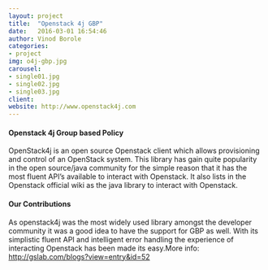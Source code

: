```yaml
---
layout: project
title:  "Openstack 4j GBP"
date:   2016-03-01 16:54:46
author: Vinod Borole
categories:
- project
img: o4j-gbp.jpg
carousel:
- single01.jpg
- single02.jpg
- single03.jpg
client: 
website: http://www.openstack4j.com
---
```


#### Openstack 4j Group based Policy
OpenStack4j is an open source Openstack client which allows provisioning and control of an OpenStack system. This library has gain quite popularity in the open source/java community for the simple reason that it has the most fluent API’s available to interact with Openstack.
It also lists in the Openstack official wiki as the java library to interact with Openstack.

#### Our Contributions
As openstack4j was the most widely used library amongst the developer community it was a good idea to have the support for GBP as well. With its simplistic fluent API and intelligent error handling the experience of interacting Openstack has been made its easy.More info: http://gslab.com/blogs?view=entry&id=52
